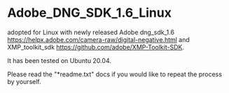 # Adobe_DNG_SDK_1.6_Linux
adopted for Linux with newly released Adobe dng_sdk_1.6 https://helpx.adobe.com/camera-raw/digital-negative.html and XMP_toolkit_sdk https://github.com/adobe/XMP-Toolkit-SDK.

It has been tested on Ubuntu 20.04.

Please read the "*readme.txt" docs if you would like to repeat the process by yourself.

